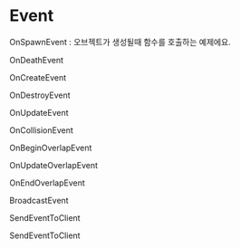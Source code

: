 # Event

OnSpawnEvent : 오브젝트가 생성될때 함수를 호출하는 예제에요.

OnDeathEvent

OnCreateEvent

OnDestroyEvent

OnUpdateEvent

OnCollisionEvent

OnBeginOverlapEvent

OnUpdateOverlapEvent

OnEndOverlapEvent

BroadcastEvent

SendEventToClient

SendEventToClient

